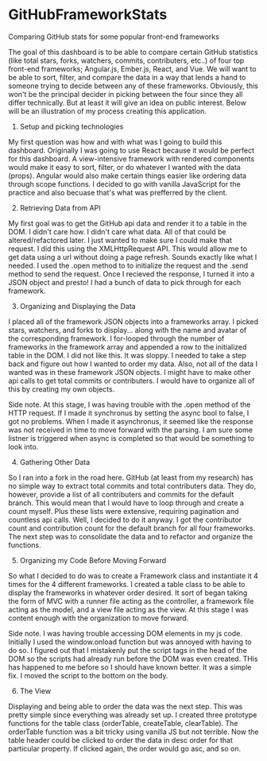 # GitHubFrameworkStats
Comparing GitHub stats for some popular front-end frameworks

The goal of this dashboard is to be able to compare certain GitHub statistics (like total stars, forks, watchers, commits, contributers, etc..) of four top front-end frameworks; Angular.js, Ember.js, React, and Vue. We will want to be able to sort, filter, and compare the data in a way that lends a hand to someone trying to decide between any of these frameworks. Obviously, this won't be the principal decider in picking between the four since they all differ technically. But at least it will give an idea on public interest. Below will be an illustration of my process creating this application.

1. Setup and picking technologies

My first question was how and with what was I going to build this dashboard. Originally I was going to use React because it would be perfect for this dashboard. A view-intensive framework with rendered components would make it easy to sort, filter, or do whatever I wanted with the data (props). Angular would also make certain things easier like ordering data through scope functions. I decided to go with vanilla JavaScript for the practice and also becuase that's what was prefferred by the client.

2. Retrieving Data from API

My first goal was to get the GitHub api data and render it to a table in the DOM. I didn't care how. I didn't care what data. All of that could be altered/refactored later. I just wanted to make sure I could make that request. I did this using the XMLHttpRequest API. This would allow me to get data using a url without doing a page refresh. Sounds exactly like what I needed. I used the .open method to to initialize the request and the .send method to send the request. Once I recieved the response, I turned it into a JSON object and presto! I had a bunch of data to pick through for each framework.

3. Organizing and Displaying the Data

I placed all of the framework JSON objects into a frameworks array. I picked stars, watchers, and forks to display... along with the name and avatar of the corresponding framework. I for-looped through the number of frameworks in the framework array and appended a row to the initialized table in the DOM. I did not like this. It was sloppy. I needed to take a step back and figure out how I wanted to order my data. Also, not all of the data I wanted was in these framework JSON objects. I might have to make other api calls to get total commits or contributers. I would have to organize all of this by creating my own objects.

Side note. At this stage, I was having trouble with the .open method of the HTTP request. If I made it synchronus by setting the async bool to false, I got no problems. When I made it asynchronus, it seemed like the response was not received in time to move forward with the parsing. I am sure some listner is triggered when async is completed so that would be something to look into.

4. Gathering Other Data

So I ran into a fork in the road here. GitHub (at least from my research) has no simple way to extract total commits and total contributers data. They do, however, provide a list of all contributers and commits for the default branch. This would mean that I would have to loop through and create a count myself. Plus these lists were extensive, requiring pagination and countless api calls. Well, I decided to do it anyway. I got the contributor count and contribution count for the default branch for all four frameworks. The next step was to consolidate the data and to refactor and organize the functions.

5. Organizing my Code Before Moving Forward

So what I decided to do was to create a Framework class and instantiate it 4 times for the 4 different frameworks. I created a table class to be able to display the frameworks in whatever order desired. It sort of began taking the form of MVC with a runner file acting as the controller, a framework file acting as the model, and a view file acting as the view. At this stage I was content enough with the organization to move forward.

Side note. I was having trouble accessing DOM elements in my js code. Initially I used the window.onload function but was annoyed with having to do so. I figured out that I mistakenly put the script tags in the head of the DOM so the scripts had already run before the DOM was even created. THis has happened to me before so I should have known better. It was a simple fix. I moved the script to the bottom on the body.

6. The View

Displaying and being able to order the data was the next step. This was pretty simple since everything was already set up. I created three prototype functions for the table class (orderTable, createTable, clearTable). The orderTable function was a bit tricky using vanilla JS but not terrible. Now the table header could be clicked to order the data in desc order for that particular property. If clicked again, the order would go asc, and so on.

